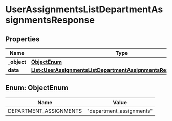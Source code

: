 

# UserAssignmentsListDepartmentAssignmentsResponse


## Properties

| Name | Type | Description | Notes |
|------------ | ------------- | ------------- | -------------|
|**_object** | [**ObjectEnum**](#ObjectEnum) |  |  |
|**data** | [**List&lt;UserAssignmentsListDepartmentAssignmentsResponseDataInner&gt;**](UserAssignmentsListDepartmentAssignmentsResponseDataInner.md) |  |  |



## Enum: ObjectEnum

| Name | Value |
|---- | -----|
| DEPARTMENT_ASSIGNMENTS | &quot;department_assignments&quot; |



